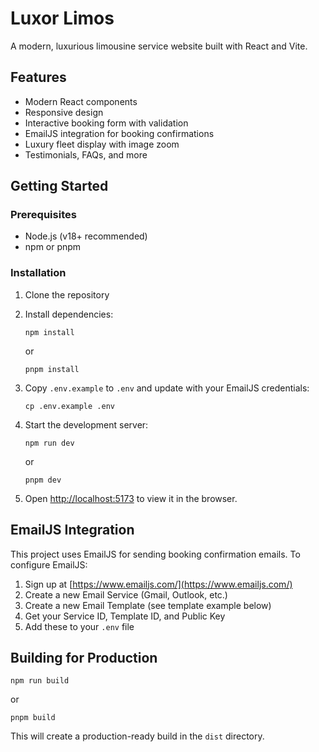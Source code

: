 # Luxor Limos

A modern, luxurious limousine service website built with React and Vite.

## Features

- Modern React components
- Responsive design
- Interactive booking form with validation
- EmailJS integration for booking confirmations
- Luxury fleet display with image zoom
- Testimonials, FAQs, and more

## Getting Started

### Prerequisites

- Node.js (v18+ recommended)
- npm or pnpm

### Installation

1. Clone the repository
2. Install dependencies:

   ```
   npm install
   ```

   or

   ```
   pnpm install
   ```

3. Copy `.env.example` to `.env` and update with your EmailJS credentials:

   ```
   cp .env.example .env
   ```

4. Start the development server:

   ```
   npm run dev
   ```

   or

   ```
   pnpm dev
   ```

5. Open [http://localhost:5173](http://localhost:5173) to view it in the browser.

## EmailJS Integration

This project uses EmailJS for sending booking confirmation emails. To configure EmailJS:

1. Sign up at [https://www.emailjs.com/](https://www.emailjs.com/)
2. Create a new Email Service (Gmail, Outlook, etc.)
3. Create a new Email Template (see template example below)
4. Get your Service ID, Template ID, and Public Key
5. Add these to your `.env` file

## Building for Production

```
npm run build
```

or

```
pnpm build
```

This will create a production-ready build in the `dist` directory.
